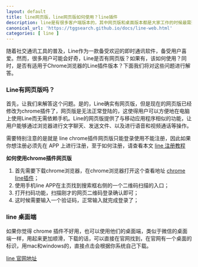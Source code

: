 ```yaml
---
layout: default
title: line网页版，line网页版如何使用？line插件
description: line是有很多客户端版本的，其中网页版和桌面版本都是大家工作的时候最需要的，那么怎么找到网页版和如何使用？
canonical_url: 'https://tggsearch.github.io/docs/line-web.html'
categories: [ line ]
---
```

随着社交通讯工具的普及，Line作为一款备受欢迎的即时通讯软件，备受用户喜爱。然而，很多用户可能会好奇，Line是否有网页版？如果有，该如何使用？同时，是否有适用于Chrome浏览器的Line插件版本？下面我们将对这些问题进行解答。

### Line有网页版吗？
首先，让我们来解答这个问题。是的，Line确实有网页版，但是现在的网页版已经修改为chrome插件了，网页版是无法正常登陆的，这使得用户可以方便地在电脑上使用Line而无需依赖手机。Line的网页版提供了与移动应用程序相似的功能，让用户能够通过浏览器进行文字聊天、发送文件、以及进行语音和视频通话等操作。

需要特别注意的是就是 line chrome插件网页版只能登录使用不能注册，因此如果你想注册必须先在 APP 上进行注册，至于如何注册，请查看本文 [line 注册教程](./line-register.html)

**如何使用chrome插件网页版**
1. 首先需要下载chrome浏览器，在chrome浏览器打开这个查看地址 [chrome line插件](./302.html?target=https://chromewebstore.google.com/detail/line/ophjlpahpchlmihnnnihgmmeilfjmjjc?utm_source=chrome-ntp-icon)；
2. 使用手机line APP在主页找到搜索框右侧的一个二维码扫描的入口；
3. 打开扫码功能，扫描刚才的网页二维码登录确认即可；
4. 这时候需要输入一个验证码，正常输入就完成登录了；

### line 桌面端
如果你觉得 chrome 插件不好用，也可以使用他们的桌面端，类似于微信的桌面端一样，用起来更加顺滑，下载的话，可以直接在官网找到，在官网有一个桌面的标识，用mac和windows的，直接点击会根据你系统自己下载。

[line 官网地址](./302.html?target=https://line.me)